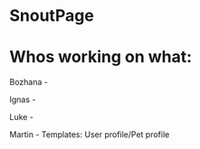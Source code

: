 # SnoutPage

<H1>Whos working on what:</H1>

<p>Bozhana - </p>
<p>Ignas - </p>
<p>Luke - </p>
<p>Martin - Templates: User profile/Pet profile </p>
